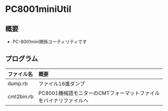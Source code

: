 # PC8001miniUtil

## 概要
* PC-8001mini関係ユーティリティです

## プログラム
|ファイル名|概要|
|:---|:---|
|dump.rb|ファイル16進ダンプ|
|cmt2bin.rb|PC8001機械語モニターのCMTフォーマットファイルをバイナリファイルへ|

